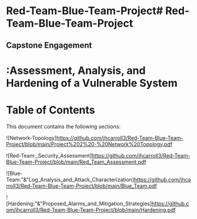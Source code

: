 # Red-Team-Blue-Team-Project# Red-Team-Blue-Team-Project

## Capstone Engagement
# :Assessment, Analysis, and Hardening of a Vulnerable System

# Table of Contents
This document contains the following sections:

![Network-Topology]https://github.com/jhcarroll3/Red-Team-Blue-Team-Project/blob/main/Project%202%20-%20Network%20Topology.pdf

![Red-Team:_Security_Assessment]https://github.com/jhcarroll3/Red-Team-Blue-Team-Project/blob/main/Red_Team_Assessment.pdf

![Blue-Team:"&"Log_Analysis_and_Attack_Characterization]https://github.com/jhcarroll3/Red-Team-Blue-Team-Project/blob/main/Blue_Team.pdf

![Hardening:"&"Proposed_Alarms_and_Mitigation_Strategies]https://github.com/jhcarroll3/Red-Team-Blue-Team-Project/blob/main/Hardening.pdf
